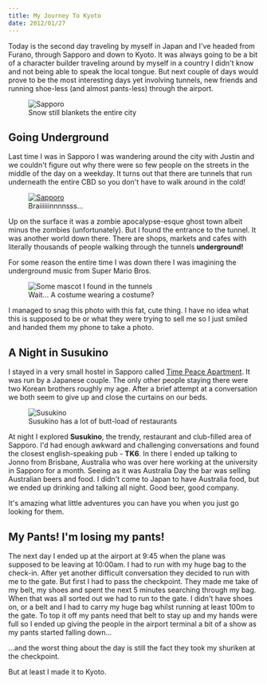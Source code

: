 ```yaml
--- 
title: My Journey To Kyoto
date: 2012/01/27
---
```


Today is the second day traveling by myself in Japan and I've headed from Furano, through Sapporo and down to Kyoto. It was always going to be a bit of a character builder traveling around by myself in a country I didn't know and not being able to speak the local tongue. But next couple of days would prove to be the most interesting days yet involving tunnels, new friends and running shoe-less (and almost pants-less) through the airport.

<figure>
<img src="/images/2012/01/sapporo-1.jpg" alt="Sapporo" />
<figcaption>Snow still blankets the entire city</figcaption>
</figure>

## Going Underground

Last time I was in Sapporo I was wandering around the city with Justin and we couldn't figure out why there were so few people on the streets in the middle of the day on a weekday. It turns out that there are tunnels that run underneath the entire CBD so you don't have to walk around in the cold! 

<figure>
<a href="http://anthy.me/DiGM" alt="View Larger Version"><img src="/images/2012/01/brains.jpg" alt="Sapporo" /></a>
<figcaption>Braiiiiiinnnnsss...</figcaption>
</figure>

Up on the surface it was a zombie apocalypse-esque ghost town albeit minus the zombies (unfortunately). But I found the entrance to the tunnel. It was another world down there. There are shops, markets and cafes with literally thousands of people walking through the tunnels **underground!**

For some reason the entire time I was down there I was imagining the underground music from Super Mario Bros.

<figure>
<img src="/images/2012/01/underground-mole.jpg" alt="Some mascot I found in the tunnels" />
<figcaption>Wait... A costume wearing a costume?</figcaption>
</figure>

I managed to snag this photo with this fat, cute thing. I have no idea what this is supposed to be or what they were trying to sell me so I just smiled and handed them my phone to take a photo. 

## A Night in Susukino

I stayed in a very small hostel in Sapporo called [Time Peace Apartment](http://tpa.spirallife.jp/english/index.html). It was run by a Japanese couple. The only other people staying there were two Korean brothers roughly my age. After a brief attempt at a  conversation we both seem to give up and close the curtains on our beds. 

<figure>
<img src="/images/2012/01/sapporo-2.jpg" alt="Susukino" />
<figcaption>Susukino has a lot of butt-load of restaurants</figcaption>
</figure>

At night I explored **Susukino**, the trendy, restaurant and club-filled area of Sapporo. I'd had enough awkward and challenging conversations and found the closest english-speaking pub - **TK6**. In there I ended up talking to Jonno from Brisbane, Australia who was over here working at the university in Sapporo for a month. Seeing as it was Australia Day the bar was selling Australian beers and food. I didn't come to Japan to have Australia food, but we ended up drinking and talking all night. Good beer, good company.

It's amazing what little adventures you can have you when you just go looking for them.

## My Pants! I'm losing my pants!

The next day I ended up at the airport at 9:45 when the plane was supposed to be leaving at 10:00am. I had to run with my huge bag to the check-in. After yet another difficult conversation they decided to run with me to the gate. But first I had to pass the checkpoint. They made me take of my belt, my shoes and spent the next 5 minutes searching through my bag. When that was all sorted out we had to run to the gate. I didn't have shoes on, or a belt and I had to carry my huge bag whilst running at least 100m to the gate. To top it off my pants need that belt to stay up and my hands were full so I ended up giving the people in the airport terminal a bit of a show as my pants started falling down...

...and the worst thing about the day is still the fact they took my shuriken at the checkpoint. 

But at least I made it to Kyoto.



